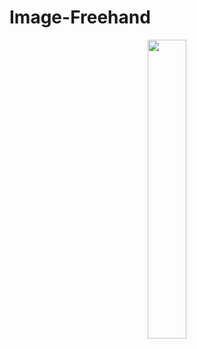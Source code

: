 # Image-Freehand

<center class="half">
<img src="https://github.com/Leotemp/Image-Freehand/raw/master/tupian.jpg" width="35%">
<img src="https://github.com/Leotemp/Image-Freehand/raw/master/tupianHD.jpg" width="35%>
</center>
